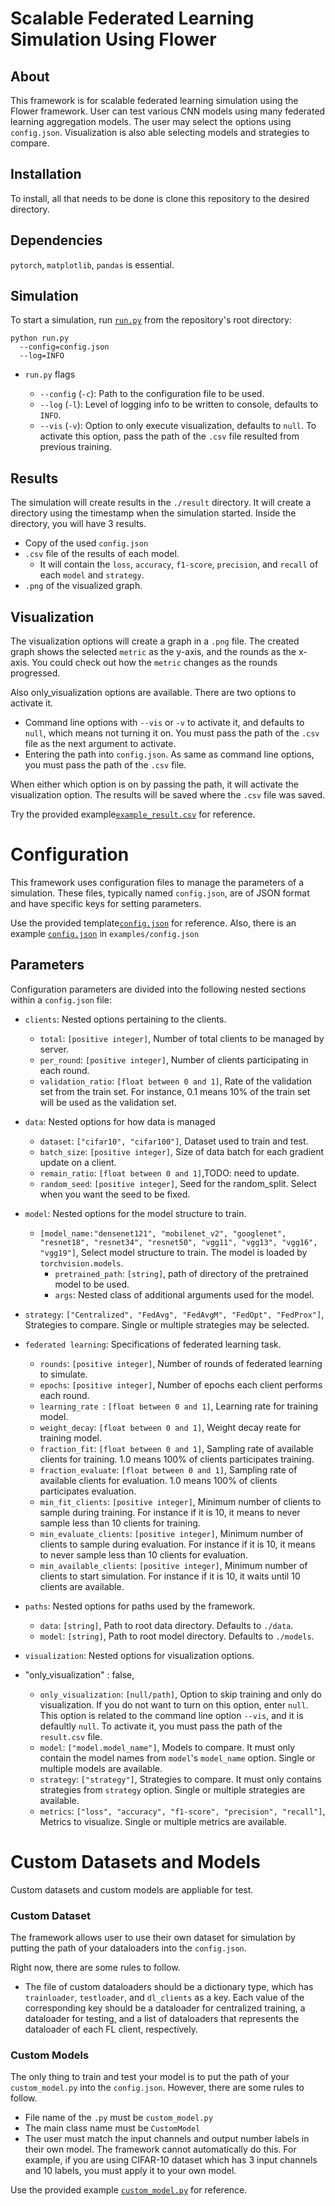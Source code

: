 # Scalable Federated Learning Simulation Using Flower

## About

This framework is for scalable federated learning simulation using the Flower framework. User can test various CNN models using many federated learning aggregation models. The user may select the options using `config.json`. Visualization is also able selecting models and strategies to compare.

## Installation

To install, all that needs to be done is clone this repository to the desired directory.

## Dependencies

`pytorch`, `matplotlib`, `pandas` is essential.

## Simulation

To start a simulation, run [`run.py`](run.py) from the repository's root directory:

```shell
python run.py
  --config=config.json
  --log=INFO
```

* `run.py` flags

  * `--config` (`-c`): Path to the configuration file to be used.
  * `--log` (`-l`): Level of logging info to be written to console, defaults to `INFO`.
  * `--vis` (`-v`): Option to only execute visualization, defaults to `null`. To activate this option, pass the path of the `.csv` file resulted from previous training.

## Results
The simulation will create results in the `./result` directory. It will create a directory using the timestamp when the simulation started. Inside the directory, you will have 3 results. 
* Copy of the used `config.json`
* `.csv` file of the results of each model.
    * It will contain the `loss`, `accuracy`, `f1-score`, `precision`, and `recall` of each `model` and `strategy`.
* `.png` of the visualized graph.

## Visualization
The visualization options will create a graph in a `.png` file. The created graph shows the selected `metric` as the y-axis, and the rounds as the x-axis. You could check out how the `metric` changes as the rounds progressed.

Also only_visualization options are available. There are two options to activate it.
* Command line options with `--vis` or `-v` to activate it, and defaults to `null`, which means not turning it on. You must pass the path of the `.csv` file as the next argument to activate.
* Entering the path into `config.json`. As same as command line options, you must pass the path of the `.csv` file.

When either which option is on by passing the path, it will activate the visualization option. The results will be saved where the `.csv` file was saved.

Try the provided example[`example_result.csv`](examples/example_result.csv) for reference.

# Configuration 

This framework uses configuration files to manage the parameters of a simulation. These files, typically named `config.json`, are of JSON format and have specific keys for setting parameters.

Use the provided template[`config.json`](configs/config.json.template) for reference. Also, there is an example [`config.json`](examples/config.json) in `examples/config.json`

## Parameters 

Configuration parameters are divided into the following nested sections within a `config.json` file:

* `clients`: Nested options pertaining to the clients.
  * `total`: `[positive integer]`, Number of total clients to be managed by server.
  * `per_round`: `[positive integer]`, Number of clients participating in each round.
  * `validation_ratio`: `[float between 0 and 1]`, Rate of the validation set from the train set. For instance, 0.1 means 10% of the train set will be used as the validation set.


* `data`: Nested options for how data is managed
  * `dataset`: `["cifar10", "cifar100"]`, Dataset used to train and test.
  * `batch_size`: `[positive integer]`, Size of data batch for each gradient update on a client.
  * `remain_ratio`: `[float between 0 and 1]`,TODO: need to update.
  * `random_seed`: `[positive integer]`, Seed for the random_split. Select when you want the seed to be fixed.
* `model`: Nested options for the model structure to train.
  * `[model_name:"densenet121", "mobilenet_v2", "googlenet", "resnet18", "resnet34", "resnet50", "vgg11", "vgg13", "vgg16", "vgg19"]`, Select model structure to train. The model is loaded by `torchvision.models`.
    *  `pretrained_path`: `[string]`, path of directory of the pretrained model to be used.
    *  `args`: Nested class of additional arguments used for the model.
* `strategy`: `["Centralized", "FedAvg", "FedAvgM", "FedOpt", "FedProx"]`, Strategies to compare. Single or multiple strategies may be selected.

* `federated learning`: Specifications of federated learning task.
  * `rounds`: `[positive integer]`, Number of rounds of federated learning to simulate.
  * `epochs`: `[positive integer]`, Number of epochs each client performs each round.
  * `learning_rate `: `[float between 0 and 1]`, Learning rate for training model.
  * `weight_decay`: `[float between 0 and 1]`, Weight decay reate for training model.
  * `fraction_fit`: `[float between 0 and 1]`, Sampling rate of available clients for training. 1.0 means 100% of clients participates training.
  * `fraction_evaluate`: `[float between 0 and 1]`, Sampling rate of available clients for evaluation. 1.0 means 100% of clients participates evaluation.
  * `min_fit_clients`: `[positive integer]`, Minimum number of clients to sample during training. For instance if it is 10, it means to never sample less than 10 clients for training.
  * `min_evaluate_clients`: `[positive integer]`, Minimum number of clients to sample during evaluation. For instance if it is 10, it means to never sample less than 10 clients for evaluation.
  * `min_available_clients`: `[positive integer]`, Minimum number of clients to start simulation. For instance if it is 10, it waits until 10 clients are available.

* `paths`: Nested options for paths used by the framework.
  * `data`: `[string]`, Path to root data directory. Defaults to `./data`.
  * `model`: `[string]`, Path to root model directory. Defaults to `./models`.

* `visualization`: Nested options for visualization options.
* "only_visualization" : false,
  * `only_visualization`: `[null/path]`, Option to skip training and only do visualization. If you do not want to turn on this option, enter `null`. This option is related to the command line option `--vis`, and it is defaultly `null`. To activate it, you must pass the path of the `result.csv` file.
  * `model`: `["model.model_name"]`, Models to compare. It must only contain the model names from `model`'s `model_name` option. Single or multiple models are available.
  * `strategy`: `["strategy"]`, Strategies to compare. It must only contains strategies from `strategy` option. Single or multiple strategies are available.
  * `metrics`: `["loss", "accuracy", "f1-score", "precision", "recall"]`,  Metrics to visualize. Single or multiple metrics are available.

# Custom Datasets and Models
Custom datasets and custom models are appliable for test. 

### Custom Dataset
The framework allows user to use their own dataset for simulation by putting the path of your dataloaders into the `config.json`.

Right now, there are some rules to follow.
* The file of custom dataloaders should be a dictionary type, which has `trainloader`, `testloader`, and `dl_clients` as a key. Each value of the corresponding key should be a dataloader for centralized training, a dataloader for testing, and a list of dataloaders that represents the dataloader of each FL client, respectively.

### Custom Models
The only thing to train and test your model is to put the path of your `custom_model.py` into the `config.json`. However, there are some rules to follow.
* File name of the `.py` must be `custom_model.py`
* The main class name must be `CustomModel`
* The user must match the input channels and output number labels in their own model. The framework cannot automatically do this. For example, if you are using CIFAR-10 dataset which has 3 input channels and 10 labels, you must apply it to your own model.
  
Use the provided example [`custom_model.py`](models/custom_model.py) for reference.